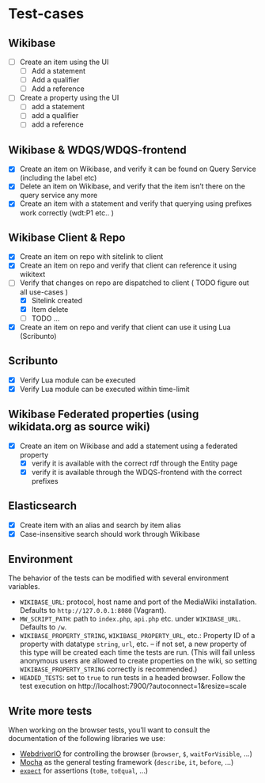 # Test-cases

## Wikibase
- [ ] Create an item using the UI
  - [ ] Add a statement
  - [ ] Add a qualifier
  - [ ] Add a reference
- [ ] Create a property using the UI
  - [ ] add a statement
  - [ ] add a qualifier
  - [ ] add a reference
## Wikibase & WDQS/WDQS-frontend
- [x] Create an item on Wikibase, and verify it can be found on Query Service (including the label etc)
- [x] Delete an item on Wikibase, and verify that the item isn’t there on the query service any more
- [x] Create an item with a statement and verify that querying using prefixes work correctly (wdt:P1 etc.. )

## Wikibase Client & Repo
- [x] Create an item on repo with sitelink to client
- [x] Create an item on repo and verify that client can reference it using wikitext
- [ ] Verify that changes on repo are dispatched to client ( TODO figure out all use-cases )
  - [x] Sitelink created
  - [x] Item delete
  - [ ] TODO ...
- [x] Create an item on repo and verify that client can use it using Lua (Scribunto)

## Scribunto
- [x] Verify Lua module can be executed
- [x] Verify Lua module can be executed within time-limit

## Wikibase Federated properties (using wikidata.org as source wiki)
- [X] Create an item on Wikibase and add a statement using a federated property
  - [X] verify it is available with the correct rdf through the Entity page
  - [X] verify it is available through the WDQS-frontend with the correct prefixes

## Elasticsearch
- [X] Create item with an alias and search by item alias
- [X] Case-insensitive search should work through Wikibase

## Environment

The behavior of the tests can be modified with several environment variables.

* `WIKIBASE_URL`: protocol, host name and port of the MediaWiki installation.
  Defaults to `http://127.0.0.1:8080` (Vagrant).
* `MW_SCRIPT_PATH`: path to `index.php`, `api.php` etc. under `WIKIBASE_URL`.
  Defaults to `/w`.
* `WIKIBASE_PROPERTY_STRING`, `WIKIBASE_PROPERTY_URL`, etc.:
  Property ID of a property with datatype `string`, `url`, etc. –
  if not set, a new property of this type will be created each time the tests are run.
  (This will fail unless anonymous users are allowed to create properties on the wiki,
  so setting `WIKIBASE_PROPERTY_STRING` correctly is recommended.)
* `HEADED_TESTS`: set to `true` to run tests in a headed browser. Follow the test
  execution on http://localhost:7900/?autoconnect=1&resize=scale

## Write more tests

When working on the browser tests,
you’ll want to consult the documentation of the following libraries we use:

* [WebdriverIO](https://webdriver.io/docs/api) for controlling the browser
  (`browser`, `$`, `waitForVisible`, …)
* [Mocha](https://mochajs.org/) as the general testing framework
  (`describe`, `it`, `before`, …)
* [`expect`](https://webdriver.io/docs/api/expect-webdriverio/) for assertions
  (`toBe`, `toEqual`, …)
